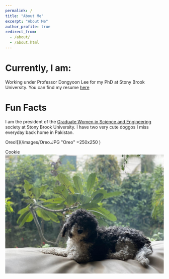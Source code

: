 ```yaml
---
permalink: /
title: "About Me"
excerpt: "About Me"
author_profile: true
redirect_from: 
  - /about/
  - /about.html
---
```


# Currently, I am:
Working under Professor Dongyoon Lee for my PhD at Stony Brook University. 
You can find my resume [here]([url](https://aamirzainab.github.io/files/Resume.pdf))

# Fun Facts
I am the president of the [Graduate Women in Science and Engineering]([url](https://sbugwise.wordpress.com)) society at Stony Brook University. 
I have two very cute doggos I miss everyday back home in Pakistan. 

Oreo![](/images/Oreo.JPG "Oreo" =250x250 )

Cookie![](/images/Oreo.JPG "Cookie")

